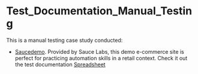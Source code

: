 # Test_Documentation_Manual_Testing
This is a manual testing case study conducted:
- [Saucedemo](https://www.saucedemo.com/). Provided by Sauce Labs, this demo e-commerce site is perfect for practicing automation skills in a retail context. Check it out the test documentation [Spreadsheet](https://docs.google.com/spreadsheets/d/1-gj5_droXlBG2QLqfh2beRM3ANL-0s0czBTxl15IrAQ/edit?usp=sharing)
  
